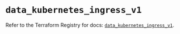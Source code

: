 # `data_kubernetes_ingress_v1`

Refer to the Terraform Registry for docs: [`data_kubernetes_ingress_v1`](https://registry.terraform.io/providers/hashicorp/kubernetes/2.31.0/docs/data-sources/ingress_v1).
